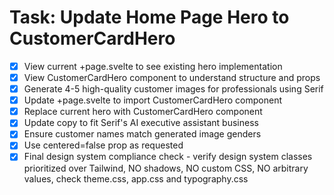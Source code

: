 # Task: Update Home Page Hero to CustomerCardHero

- [x] View current +page.svelte to see existing hero implementation
- [x] View CustomerCardHero component to understand structure and props
- [x] Generate 4-5 high-quality customer images for professionals using Serif
- [x] Update +page.svelte to import CustomerCardHero component
- [x] Replace current hero with CustomerCardHero component
- [x] Update copy to fit Serif's AI executive assistant business
- [x] Ensure customer names match generated image genders
- [x] Use centered=false prop as requested
- [x] Final design system compliance check - verify design system classes prioritized over Tailwind, NO shadows, NO custom CSS, NO arbitrary values, check theme.css, app.css and typography.css